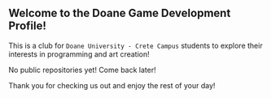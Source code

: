 <!--

Hey, I'm happy you are making a change! 

Make sure to follow the simple rule of making a pull request, rather than a commit to main.

Pull requests make things a lot smoother, so it would be much appreciated!

Also, all pull requests from members outside of this organization *will* be rejected!

Thank you! - Johang

Note: This will only be displayed while editing, as it is a comment!

-->
## Welcome to the Doane Game Development Profile!

This is a club for `Doane University - Crete Campus` students to explore their interests in programming and art creation!

No public repositories yet! Come back later!

Thank you for checking us out and enjoy the rest of your day!

